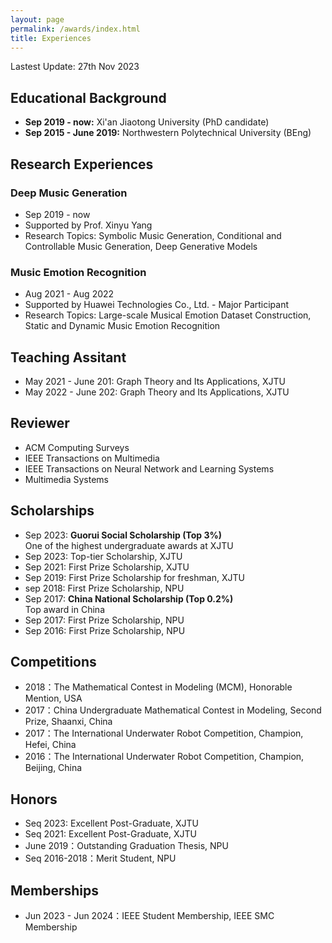 ```yaml
---
layout: page
permalink: /awards/index.html
title: Experiences
---
```


Lastest Update: 27th Nov 2023 &nbsp; 
<!--[中文版本 (Chinese Version)](https://caihanlin.com/file/awards-zh/)-->

## Educational Background

- **Sep 2019 - now:** Xi'an Jiaotong University (PhD candidate)
- **Sep 2015 - June 2019:** Northwestern Polytechnical University (BEng)

## Research Experiences
### Deep Music Generation
- Sep 2019 - now
- Supported by Prof. Xinyu Yang
- Research Topics: Symbolic Music Generation, Conditional and Controllable Music Generation, Deep Generative Models<br>

### Music Emotion Recognition
- Aug 2021 - Aug 2022
- Supported by Huawei Technologies Co., Ltd. - Major Participant
- Research Topics: Large-scale Musical Emotion Dataset Construction, Static and Dynamic Music Emotion Recognition

## Teaching Assitant
- May 2021 - June 201: Graph Theory and Its Applications, XJTU
- May 2022 - June 202: Graph Theory and Its Applications, XJTU


## Reviewer
- ACM Computing Surveys
- IEEE Transactions on Multimedia
- IEEE Transactions on Neural Network and Learning Systems
- Multimedia Systems

## Scholarships

- Sep 2023: **Guorui Social Scholarship (Top 3%)**<br>One of the highest undergraduate awards at XJTU
- Sep 2023: Top-tier Scholarship, XJTU
- Sep 2021: First Prize Scholarship, XJTU
- Sep 2019: First Prize Scholarship for freshman, XJTU
- sep 2018: First Prize Scholarship, NPU
- Sep 2017: **China National Scholarship (Top 0.2%)**<br>Top award in China
- Sep 2017: First Prize Scholarship, NPU
- Sep 2016: First Prize Scholarship, NPU

## Competitions

- 2018：The Mathematical Contest in Modeling (MCM), Honorable Mention, USA
- 2017：China Undergraduate Mathematical Contest in Modeling, Second Prize, Shaanxi, China
- 2017：The International Underwater Robot Competition, Champion, Hefei, China
- 2016：The International Underwater Robot Competition, Champion, Beijing, China
  
## Honors

- Seq 2023: Excellent Post-Graduate, XJTU
- Seq 2021: Excellent Post-Graduate, XJTU
- June 2019：Outstanding Graduation Thesis, NPU 
- Seq 2016-2018：Merit Student, NPU


## Memberships

- Jun 2023 - Jun 2024：IEEE Student Membership, IEEE SMC Membership

